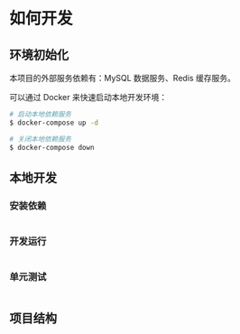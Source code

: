 # 如何开发

## 环境初始化

本项目的外部服务依赖有：MySQL 数据服务、Redis 缓存服务。

可以通过 Docker 来快速启动本地开发环境：

```bash
# 启动本地依赖服务
$ docker-compose up -d

# 关闭本地依赖服务
$ docker-compose down
```

## 本地开发

### 安装依赖

```bash

```

### 开发运行

```bash

```

### 单元测试

```bash

```

## 项目结构

```

```

